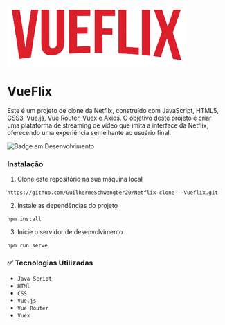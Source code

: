 ![Logo](https://github.com/GuilhermeSchwengber20/Netflix-clone---Vueflix/blob/main/src/assets/logo-big.png?raw=true)

# VueFlix
Este é um projeto de clone da Netflix, construído com JavaScript, HTML5, CSS3, Vue.js, Vue Router, Vuex e Axios. O objetivo deste projeto é criar uma plataforma de streaming de vídeo que imita a interface da Netflix, oferecendo uma experiência semelhante ao usuário final.

![Badge em Desenvolvimento](http://img.shields.io/static/v1?label=STATUS&message=EM%20DESENVOLVIMENTO&color=GREEN&style=for-the-badge)
### Instalação
1. Clone este repositório na sua máquina local
```
https://github.com/GuilhermeSchwengber20/Netflix-clone---Vueflix.git
```

2. Instale as dependências do projeto
```
npm install
```
3. Inicie o servidor de desenvolvimento
```
npm run serve
```

### ✅ Tecnologias Utilizadas

* ```Java Script```
* ```HTMl```
* ```CSS```
* ```Vue.js```
* ```Vue Router```
* ```Vuex```

